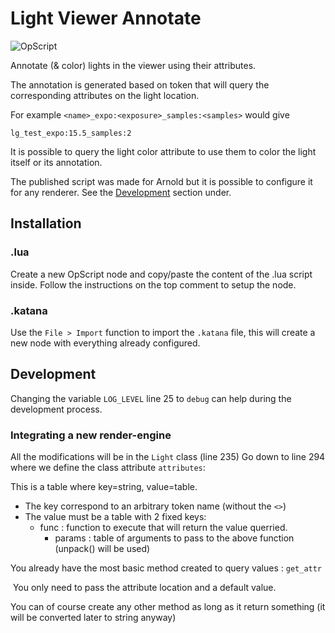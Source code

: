 # Light Viewer Annotate

![OpScript](https://img.shields.io/badge/type-OpScript-blueviolet)

Annotate (& color) lights in the viewer using their attributes.

The annotation is generated based on token that will query the corresponding attributes on the light location.

For example `<name>_expo:<exposure>_samples:<samples>` would give
```
lg_test_expo:15.5_samples:2
```

It is possible to query the light color attribute to use them to color the light itself or its annotation.



The published script was made for Arnold but it is possible to configure it for any renderer. See the [Development](#development) section under.



## Installation

### .lua

Create a new OpScript node and copy/paste the content of the .lua script inside.
Follow the instructions on the top comment to setup the node.

### .katana

Use the `File > Import` function to import the `.katana` file, this will create a new node with everything already configured.



## Development

Changing the variable `LOG_LEVEL` line 25 to `debug`  can help during the development process.

### Integrating a new render-engine

All the modifications will be in the `Light` class (line 235)
Go down to line 294 where we define the class attribute `attributes`:

This is a table where key=string, value=table. 

 - The key correspond to an arbitrary token name (without the `<>`)
 - The value must be a table with 2 fixed keys:
   	- func : function to execute that will return the value querried.
      	- params : table of arguments to pass to the above function (unpack() will be used)

You already have the most basic method created to query values : `get_attr`

​	You only need to pass the attribute location and a default value.

You can of course create any other method as long as it return something (it will be converted later to string anyway)